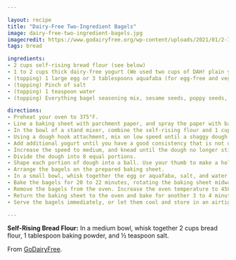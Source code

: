 ```yaml
---

layout: recipe
title: "Dairy-Free Two-Ingredient Bagels"
image: dairy-free-two-ingredient-bagels.jpg
imagecredit: https://www.godairyfree.org/wp-content/uploads/2021/01/2-Ingredient-Bagels-online-vert.jpg
tags: bread

ingredients:
- 2 cups self-rising bread flour (see below)
- 1 to 2 cups thick dairy-free yogurt (We used two cups of DAH! plain yogurt)
- (topping) 1 large egg or 3 tablespoons aquafaba (for egg-free and vegan)
- (topping) Pinch of salt
- (topping) 1 teaspoon water
- (topping) Everything bagel seasoning mix, sesame seeds, poppy seeds, etc (optional; we used Aldi Everything Bagel Seasoning)

directions:
- Preheat your oven to 375°F.
- Line a baking sheet with parchment paper, and spray the paper with baking spray.
- In the bowl of a stand mixer, combine the self-rising flour and 1 cup of the dairy-free yogurt. (This process can also be done by hand.)
- Using a dough hook attachment, mix on low speed until a shaggy dough forms.
- Add additional yogurt until you have a good consistency that is not quite sticky. Katherine needed to add another cup of yogurt to reach the desired consistency.
- Increase the speed to medium, and knead until the dough no longer sticks to the sides of the bowl and is smooth and elastic.
- Divide the dough into 8 equal portions.
- Shape each portion of dough into a ball. Use your thumb to make a hole in the center of each ball. Gently pull and stretch until the dough is a bagel-shaped ring. Repeat with remaining balls of dough, flouring your hands as needed.
- Arrange the bagels on the prepared baking sheet.
- In a small bowl, whisk together the egg or aquafaba, salt, and water. Brush the egg wash mixture over the bagels. Sprinkle toppings on the bagels, if desired.
- Bake the bagels for 20 to 22 minutes, rotating the baking sheet midway through baking.
- Remove the bagels from the oven. Increase the oven temperature to 450 degrees.
- Return the baking sheet to the oven and bake for another 3 to 4 minutes, or until the tops of the bagels have browned.
- Serve the bagels immediately, or let them cool and store in an airtight container for up to a day. Freeze for longer keeping.

---
```


**Self-Rising Bread Flour:** In a medium bowl, whisk together 2 cups bread flour, 1 tablespoon baking powder, and ½ teaspoon salt.

From [GoDairyFree](https://www.godairyfree.org/recipes/dairy-free-two-ingredient-bagels).
